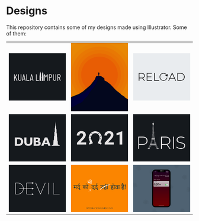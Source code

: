 # Designs
This repository contains some of my designs made using Illustrator.
Some of them:
<table>
    <tr>
      <td><img src="2020-12/png/29.12.2020.png"></td>
      <td><img src="2020-11/png/15.11.2020.png"></td>
      <td><img src="2020-11/png/25.11.2020.png"></td>
    </tr>
    <tr>
      <td><img src="2020-12/png/14.12.2020.png"></td>
      <td><img src="2021-01/png/01.01.2021.png"></td>
      <td><img src="2020-12/png/18.12.2020.png"></td>
    </tr>
    <tr>
      <td><img src="2020-12/png/10.12.2020.png"></td>
      <td><img src="2020-11/png/19.11.2020.png"></td>
      <td><img src="2020-11/png/19.11.2020 - 2.png"></td>
    </tr>
</table>
